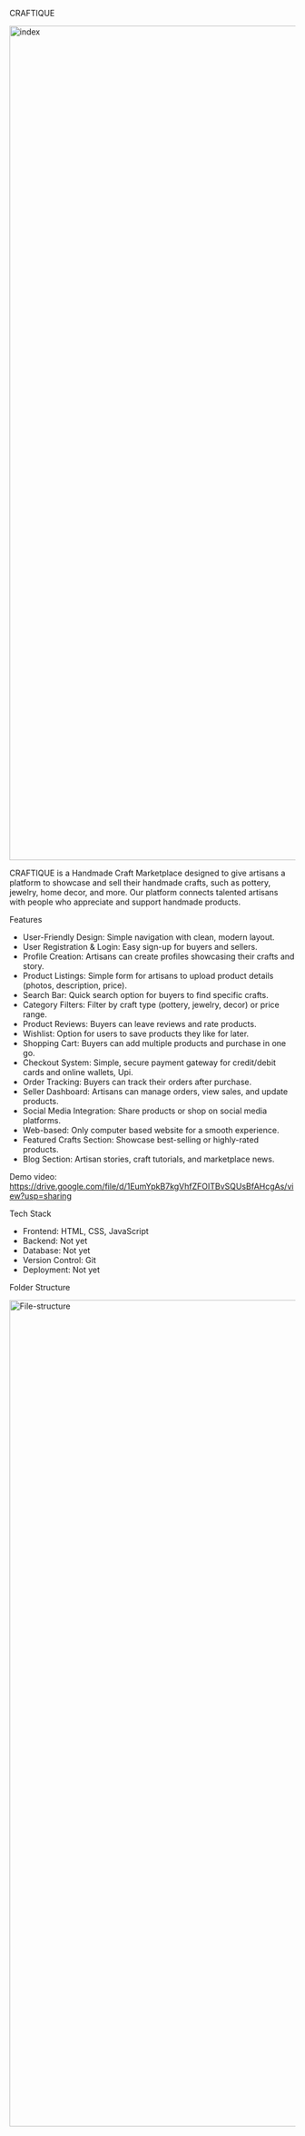 CRAFTIQUE

<img width="1470" alt="index" src="https://github.com/user-attachments/assets/20048789-3512-4a3c-82a3-8e583b75c8e9">



CRAFTIQUE is a Handmade Craft Marketplace designed to give artisans a platform to showcase and sell their handmade crafts, such as pottery, jewelry, home decor, and more. Our platform connects talented artisans with people who appreciate and support handmade products.

Features

- User-Friendly Design: Simple navigation with clean, modern layout.
- User Registration & Login: Easy sign-up for buyers and sellers.
- Profile Creation: Artisans can create profiles showcasing their crafts and story.
- Product Listings: Simple form for artisans to upload product details (photos, description, price).
- Search Bar: Quick search option for buyers to find specific crafts.
- Category Filters: Filter by craft type (pottery, jewelry, decor) or price range.
- Product Reviews: Buyers can leave reviews and rate products.
- Wishlist: Option for users to save products they like for later.
- Shopping Cart: Buyers can add multiple products and purchase in one go.
- Checkout System: Simple, secure payment gateway for credit/debit cards and online wallets, Upi.
- Order Tracking: Buyers can track their orders after purchase.
- Seller Dashboard: Artisans can manage orders, view sales, and update products.
- Social Media Integration: Share products or shop on social media platforms.
- Web-based: Only computer based website for a smooth experience.
- Featured Crafts Section: Showcase best-selling or highly-rated products.
- Blog Section: Artisan stories, craft tutorials, and marketplace news.

Demo video: https://drive.google.com/file/d/1EumYpkB7kgVhfZFOITBvSQUsBfAHcgAs/view?usp=sharing

Tech Stack

- Frontend: HTML, CSS, JavaScript
- Backend: Not yet
- Database: Not yet
- Version Control: Git
- Deployment: Not yet

Folder Structure

<img width="1456" alt="File-structure" src="https://github.com/user-attachments/assets/3e9a9fc4-debb-4061-972c-52de616ec0f7">
